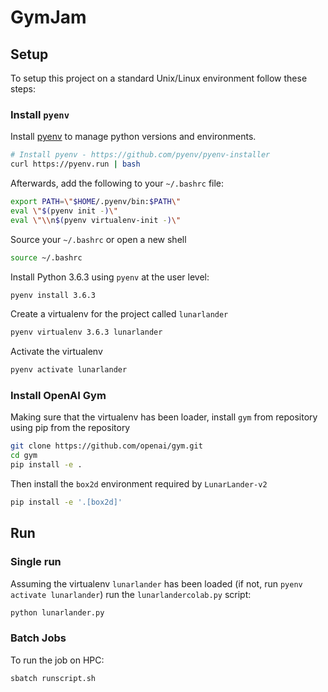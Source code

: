 # GymJam

## Setup

To setup this project on a standard Unix/Linux environment follow these steps:

### Install `pyenv`

Install [pyenv](https://github.com/pyenv/pyenv) to manage python versions and environments.

```bash
# Install pyenv - https://github.com/pyenv/pyenv-installer
curl https://pyenv.run | bash
```

Afterwards, add the following to your `~/.bashrc` file:

```bash
export PATH=\"$HOME/.pyenv/bin:$PATH\"
eval \"$(pyenv init -)\"
eval \"\\n$(pyenv virtualenv-init -)\"
```

Source your `~/.bashrc` or open a new shell

```bash
source ~/.bashrc
```

Install Python 3.6.3 using `pyenv` at the user level:

```bash
pyenv install 3.6.3
```

Create a virtualenv for the project called `lunarlander`

```bash
pyenv virtualenv 3.6.3 lunarlander
```

Activate the virtualenv

```bash
pyenv activate lunarlander
```

### Install OpenAI Gym

Making sure that the virtualenv has been loader, install `gym` from repository using pip from the repository

```bash
git clone https://github.com/openai/gym.git
cd gym
pip install -e .
```

Then install the `box2d` environment required by `LunarLander-v2`

```bash
pip install -e '.[box2d]'
```

## Run

### Single run

Assuming the virtualenv `lunarlander` has been loaded (if not, run `pyenv activate lunarlander`) run the `lunarlandercolab.py` script:

```bash
python lunarlander.py
```

### Batch Jobs

To run the job on HPC:

```bash
sbatch runscript.sh
```
